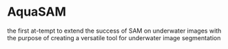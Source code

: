 # AquaSAM
the first at-tempt to extend the success of SAM on underwater images with the purpose of creating a versatile tool for underwater image segmentation
